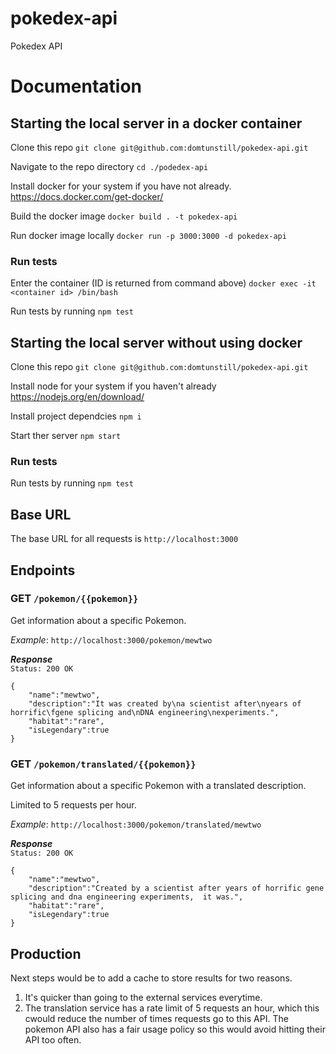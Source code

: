 # pokedex-api

Pokedex API

# Documentation

## Starting the local server in a docker container

Clone this repo `git clone git@github.com:domtunstill/pokedex-api.git`

Navigate to the repo directory `cd ./podedex-api`

Install docker for your system if you have not already. https://docs.docker.com/get-docker/

Build the docker image `docker build . -t pokedex-api`

Run docker image locally `docker run -p 3000:3000 -d pokedex-api`

### Run tests

Enter the container (ID is returned from command above) `docker exec -it <container id> /bin/bash`

Run tests by running `npm test`

## Starting the local server without using docker

Clone this repo `git clone git@github.com:domtunstill/pokedex-api.git`

Install node for your system if you haven't already https://nodejs.org/en/download/

Install project dependcies `npm i`

Start ther server `npm start`

### Run tests

Run tests by running `npm test`

## Base URL

The base URL for all requests is `http://localhost:3000`

## Endpoints

### **GET** `/pokemon/{{pokemon}}`

Get information about a specific Pokemon.

_Example_:
`http://localhost:3000/pokemon/mewtwo`

**_Response_**  
 `Status: 200 OK`

```
{
    "name":"mewtwo",
    "description":"It was created by\na scientist after\nyears of horrific\fgene splicing and\nDNA engineering\nexperiments.",
    "habitat":"rare",
    "isLegendary":true
}
```

### **GET** `/pokemon/translated/{{pokemon}}`

Get information about a specific Pokemon with a translated description.

Limited to 5 requests per hour.

_Example_:
`http://localhost:3000/pokemon/translated/mewtwo`

**_Response_**  
 `Status: 200 OK`

```
{
    "name":"mewtwo",
    "description":"Created by a scientist after years of horrific gene splicing and dna engineering experiments,  it was.",
    "habitat":"rare",
    "isLegendary":true
}
```

## Production

Next steps would be to add a cache to store results for two reasons.

1. It's quicker than going to the external services everytime.
2. The translation service has a rate limit of 5 requests an hour, which this cwould reduce the number of times requests go to this API. The pokemon API also has a fair usage policy so this would avoid hitting their API too often.
